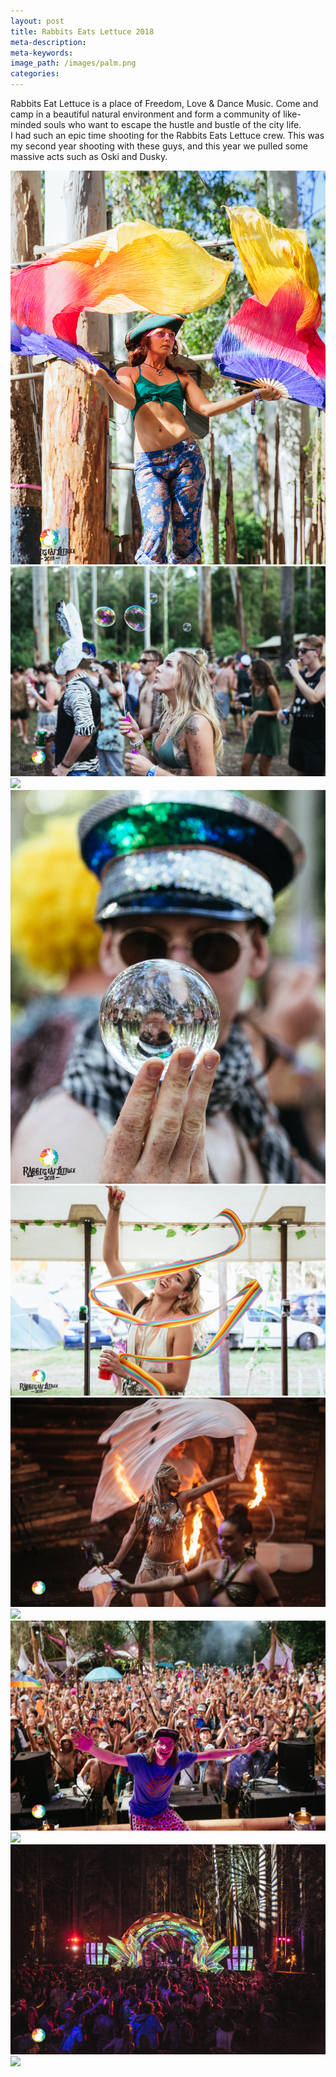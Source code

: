 ```yaml
---
layout: post
title: Rabbits Eats Lettuce 2018
meta-description:
meta-keywords:
image_path: /images/palm.png
categories:
---
```


Rabbits Eat Lettuce is a place of Freedom, Love & Dance Music. Come and camp in a beautiful natural environment and form a community of like-minded souls who want to escape the hustle and bustle of the city life.<br>I had such an epic time shooting for the Rabbits Eats Lettuce crew. This was my second year shooting with these guys, and this year we pulled some massive acts such as Oski and Dusky.

![](/uploads/-y4a4991.jpg) ![](/uploads/-y4a5171.jpg) ![](blob:https://app.cloudcannon.com/cfb441c5-d159-46bb-b7ff-79bde6973fb2) ![](/uploads/-y4a9673.jpg) ![](/uploads/-y4a5322.jpg) ![](/uploads/-y4a5568.jpg) ![](blob:https://app.cloudcannon.com/a6e1ef73-55a6-40d1-9910-3482982c559c) ![](/uploads/-y4a7268.jpg) ![](blob:https://app.cloudcannon.com/bdf7cfe9-c6ec-4fff-9836-8ee4ad3d7a36) ![](/uploads/-y4a7842.jpg) ![](blob:https://app.cloudcannon.com/ca357a1c-986e-4fe8-a208-155efc716519)